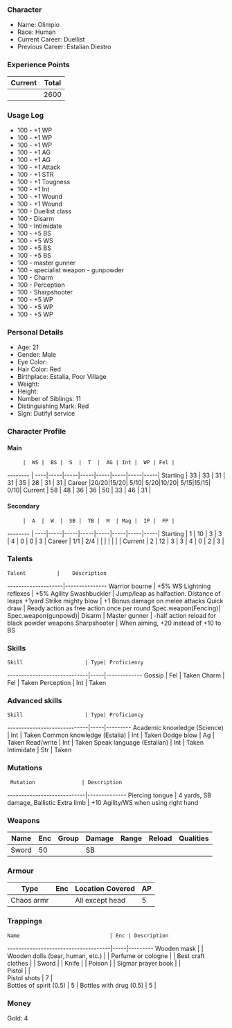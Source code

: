 ### Character
- Name: Olimpio
- Race: Human
- Current Career: Duellist
- Previous Career: Estalian Diestro

### Experience Points
Current | Total
--------|------
        | 2600
    
### Usage Log
- 100 - +1 WP
- 100 - +1 WP
- 100 - +1 WP
- 100 - +1 AG
- 100 - +1 AG
- 100 - +1 Attack
- 100 - +1 STR
- 100 - +1 Tougness
- 100 - +1 Int
- 100 - +1 Wound
- 100 - +1 Wound
- 100 - Duellist class
- 100 - Disarm
- 100 - Intimidate
- 100 - +5 BS
- 100 - +5 WS
- 100 - +5 BS
- 100 - +5 BS
- 100 - master gunner
- 100 - specialist weapon - gunpowder
- 100 - Charm
- 100 - Perception
- 100 - Sharpshooter
- 100 - +5 WP
- 100 - +5 WP
- 100 - +5 WP




### Personal Details
- Age: 21
- Gender: Male
- Eye Color: 
- Hair Color: Red
- Birthplace: Estalia, Poor Village
- Weight: 
- Height: 
- Number of Siblings: 11
- Distinguishing Mark: Red
- Sign: Dutifyl service

### Character Profile

#### Main
         |  WS |  BS |  S  |  T  |  AG | Int |  WP | Fel |
-------- | ----|-----|-----|-----|-----|-----|-----|-----|
Starting |  33 |  33 |  31 |  31 |  35 |  28 |  31 |  31 |
Career   |20/20|15/20| 5/10| 5/20|10/20| 5/15|15/15| 0/10|
Current  |  58 |  48 |  36 |  36 |  50 |  33 |  46 |  31 |

#### Secondary
         |  A  |  W  |  SB |  TB |  M  | Mag |  IP |  FP |
-------- | ----|-----|-----|-----|-----|-----|-----|-----|
Starting |  1  |  10 |  3  |  3  |  4  |  0  |  0  |  3  |
Career   | 1/1 | 2/4 |     |     |     |     |     |     |
Current  |  2  |  12 |  3  |  3  |  4  |  0  |  2  |  3  |
  
### Talents
    Talent          |    Description
--------------------|---------------
Warrior bourne      | +5% WS
Lightning reflexes  | +5% Agility
Swashbuckler        | Jump/leap as halfaction. Distance of leaps +1yard
Strike mighty blow  | +1 Bonus damage on melee attacks
Quick draw          | Ready action as free action once per round
Spec.weapon(Fencing)|
Spec.weapon(gunpowd)|
Disarm              |
Master gunner       | -half action reload for black powder weapons
Sharpshooter        | When aiming, +20 instead of +10 to BS

### Skills
    Skill                    | Type| Proficiency
-----------------------------|-----|-------------
Gossip                       | Fel | Taken
Charm                        | Fel | Taken
Perception                   | Int | Taken



### Advanced skills
    Skill                    | Type| Proficiency
-----------------------------|-----|---------
Academic knowledge (Science) | Int | Taken
Common knowledge  (Estalia)  | Int | Taken
Dodge blow                   | Ag  | Taken
Read/write                   | Int | Taken
Speak language (Estalian)    | Int | Taken
Intimidate                   | Str | Taken

### Mutations
     Mutation               | Description
----------------------------|--------------
Piercing tongue             | 4 yards, SB damage, Ballistic
Extra limb                  | +10 Agility/WS when using right hand


### Weapons
   Name  | Enc | Group | Damage | Range | Reload | Qualities
-------- |-----|-------|--------|-------|--------|---------------------------------
   Sword |  50 |       |   SB   |       |        |
  
### Armour
   Type   | Enc | Location Covered | AP |
----------|-----|------------------|----|
Chaos armr|     | All except head  | 5  |

### Trappings
    Name                             | Enc | Description
-------------------------------------|-----|---------
Wooden mask                          |     |
Wooden dolls  (bear, human, etc.)    |     |
Perfume or cologne                   |     | 
Best craft clothes                   |     | 
Sword                                |     | 
Knife          	        	     |     |
Poison                               |     |
Sigmar prayer book                   |     |   
Pistol                               |     |   
Pistol shots                         |  7  |   
Bottles of spirit (0.5)              |  5  |
Bottles with drug (0.5)              |  5  |

### Money
Gold: 4
